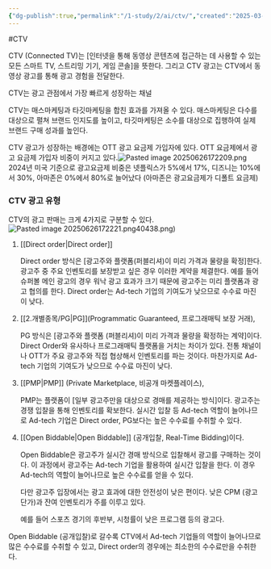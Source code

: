 ```yaml
---
{"dg-publish":true,"permalink":"/1-study/2/ai/ctv/","created":"2025-03-17T14:01:40.320+09:00","updated":"2025-06-26T17:22:23.891+09:00"}
---
```


#CTV

CTV (Connected TV)는 [인터넷을 통해 동영상 콘텐츠에 접근하는 데 사용할 수 있는 모든 스마트 TV, 스트리밍 기기, 게임 콘솔]을 뜻한다. 그리고 CTV 광고는 CTV에서 동영상 광고를 통해 광고 경험을 전달한다.

CTV는 광고 관점에서 가장 빠르게 성장하는 채널

CTV는 매스마케팅과 타깃마케팅을 합친 효과를 가져올 수 있다. 매스마케팅은 다수를 대상으로 펼쳐 브랜드 인지도를 높이고, 타깃마케팅은 소수를 대상으로 집행하여 실제 브랜드 구매 성과를 높인다.

CTV 광고가 성장하는 배경에는 OTT 광고 요금제 가입자에 있다. OTT 요금제에서 광고 요금제 가입자 비중이 커지고 있다.![Pasted image 20250626172209.png](/img/user/attachments/Pasted%20image%2020250626172209.png)
2024년 미국 기준으로 광고요금제 비중은 넷플릭스가
5%에서 17%, 디즈니는 10%에서 30%, 아마존은 0%에서 80%로 늘어났다 (아마존은 광고요금제가 디폴트 요금제)

### CTV 광고 유형

CTV의 광고 판매는 크게 4가지로 구분할 수 있다. ![Pasted image 20250626172221.png](/img/user/attachments/Pasted%20image%2020250626172221.png)40438.png)
1) [[Direct order\|Direct order]]
   
   Direct order 방식은 [광고주와 플랫폼(퍼블리셔)이 미리 가격과 물량을 확정]한다. 광고주 중 주요 인벤토리를 보장받고 싶은 경우 이러한 계약을 체결한다. 예를 들어 슈퍼볼 메인 광고의 경우 워낙 광고 효과가 크기 때문에 광고주는 미리 플랫폼과 광고 협의를 한다. Direct order는 Ad-tech 기업의 기여도가 낮으므로 수수료 마진이 낮다.
   
2) [[2.개별종목/PG\|PG]](Programmatic Guaranteed, 프로그래매틱 보장 거래), 
   
   PG 방식은 [광고주와 플랫폼 (퍼블리셔)이 미리 가격과 물량을 확정하는 계약]이다. Direct Order와 유사하나 프로그래매틱 플랫폼을 거치는 차이가 있다. 전통 채널이나 OTT가 주요 광고주와 직접 협상해서 인벤토리를 파는 것이다. 마찬가지로 Ad-tech 기업의 기여도가 낮으므로 수수료 마진이 낮다.
   
3) [[PMP\|PMP]] (Private Marketplace, 비공개 마켓플레이스), 
   
   PMP는 플랫폼이 [일부 광고주만을 대상으로 경매를 제공하는 방식]이다. 광고주는 경쟁 입찰을 통해 인벤토리를 확보한다. 실시간 입찰 등 Ad-tech 역할이 늘어나므로 Ad-tech 기업은 Direct order, PG보다는 높은 수수료를 수취할 수 있다.
   
4) [[Open Biddable\|Open Biddable]] (공개입찰, Real-Time Bidding)이다.
   
   Open Biddable은 광고주가 실시간 경매 방식으로 입찰해서 광고를 구매하는 것이다. 이 과정에서 광고주는 Ad-tech 기업을 활용하여 실시간 입찰을 한다. 이 경우 Ad-tech의 역할이 늘어나므로 높은 수수료를 얻을 수 있다. 
   
   다만 광고주 입장에서는 광고 효과에 대한 안전성이 낮은 편이다. 낮은 CPM (광고 단가)과 잔여 인벤토리가 주를 이루고 있다. 
   
   예를 들어 스포츠 경기의 후반부, 시청률이 낮은 프로그램 등의 광고다. 

Open Biddable (공개입찰)로 갈수록 CTV에서 Ad-tech 기업들의 역할이 늘어나므로 많은 수수료를 수취할 수 있고, Direct order의 경우에는 최소한의 수수료만을 수취한다.